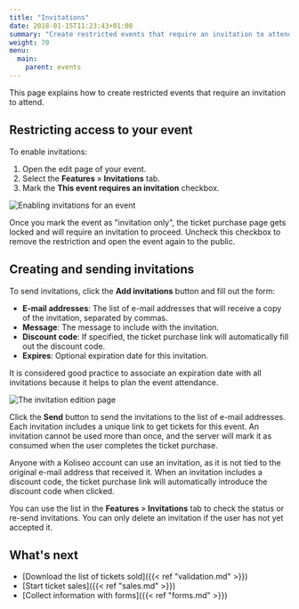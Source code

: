 ```yaml
---
title: "Invitations"
date: 2018-01-15T11:23:43+01:00
summary: "Create restricted events that require an invitation to attend."
weight: 70
menu:
  main:
    parent: events
---
```


This page explains how to create restricted events that require an invitation to attend.

## Restricting access to your event

To enable invitations:

1. Open the edit page of your event.
2. Select the **Features** &raquo; **Invitations** tab.
3. Mark the **This event requires an invitation** checkbox.

![Enabling invitations for an event](/img/screenshots/events/invitations-enable.jpg)

Once you mark the event as "invitation only", the ticket purchase page gets locked and will require an invitation to proceed. Uncheck this checkbox to remove the restriction and open the event again to the public.

## Creating and sending invitations

To send invitations, click the **Add invitations** button and fill out the form:

* **E-mail addresses**: The list of e-mail addresses that will receive a copy of the invitation, separated by commas.
* **Message**: The message to include with the invitation.
* **Discount code**: If specified, the ticket purchase link will automatically fill out the discount code.
* **Expires**: Optional expiration date for this invitation.
<aside class="note">It is considered good practice to associate an expiration date with all invitations because it helps to plan the event attendance.</aside>

![The invitation edition page](/img/screenshots/events/invitations-edit.jpg)

Click the **Send** button to send the invitations to the list of e-mail addresses. Each invitation includes a unique link to get tickets for this event. An invitation cannot be used more than once, and the server will mark it as consumed when the user completes the ticket purchase.

Anyone with a Koliseo account can use an invitation, as it is not tied to the original e-mail address that received it. When an invitation includes a discount code, the ticket purchase link will automatically introduce the discount code when clicked. 

You can use the list in the **Features** &raquo; **Invitations** tab to check the status or re-send invitations. You can only delete an invitation if the user has not yet accepted it.

## What's next

* [Download the list of tickets sold]({{< ref "validation.md" >}})
* [Start ticket sales]({{< ref "sales.md" >}})
* [Collect information with forms]({{< ref "forms.md" >}})
